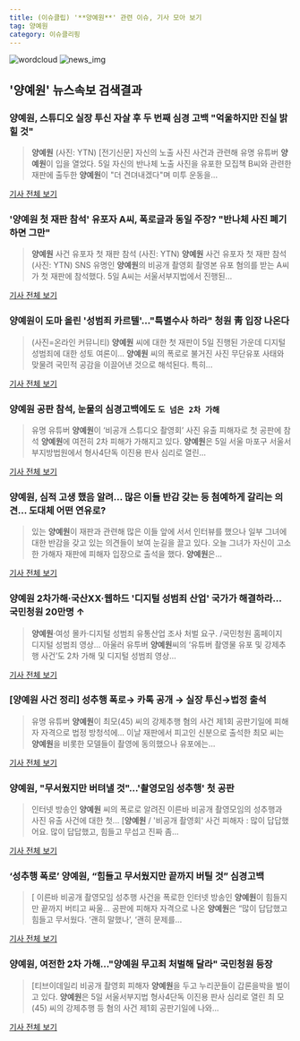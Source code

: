 ```yaml
---
title: (이슈클립) '**양예원**' 관련 이슈, 기사 모아 보기
tag: 양예원
category: 이슈클리핑
---
```

![wordcloud](https://s3.ap-northeast-2.amazonaws.com/lyrics101-wordcloud/2018-09-05-1536144956.png)
![news_img](https://user-images.githubusercontent.com/42597476/44507050-1206f400-a6e4-11e8-8d98-7ffbfebb353f.png)
## **'**양예원**'** 뉴스속보 검색결과
### **양예원**, 스튜디오 실장 투신 자살 후 두 번째 심경 고백 "억울하지만 진실 밝힐 것"

>**양예원** (사진: YTN) [전기신문] 자신의 노출 사진 사건과 관련해 유명 유튜버 **양예원**이 입을 열었다. 5일 자신의 반나체 노출 사진을 유포한 모집책 B씨와 관련한 재판에 출두한 **양예원**이 "더 견뎌내겠다"며 미투 운동을...

<a href="http://www.electimes.com/article.php?aid=1536129002164279084" target="_blank">기사 전체 보기</a>

### '**양예원** 첫 재판 참석' 유포자 A씨, 폭로글과 동일 주장? "반나체 사진 폐기하면 그만"

>**양예원** 사건 유포자 첫 재판 참석 (사진: YTN) **양예원** 사건 유포자 첫 재판 참석 (사진: YTN) SNS 유명인 **양예원**의 비공개 촬영회 촬영본 유포 혐의를 받는 A씨가 첫 재판에 참석했다. 5일 A씨는 서울서부지법에서 진행된...

<a href="http://www.dtnews24.com/news/articleView.html?idxno=524581" target="_blank">기사 전체 보기</a>

### **양예원**이 도마 올린 '성범죄 카르텔'…"특별수사 하라" 청원 靑 입장 나온다

>(사진=온라인 커뮤니티) **양예원** 씨에 대한 첫 재판이 5일 진행된 가운데 디지털성범죄에 대한 성토 여론이... **양예원** 씨의 폭로로 불거진 사진 무단유포 사태와 맞물려 국민적 공감을 이끌어낸 것으로 해석된다. 특히...

<a href="http://www.betanews.net:8080/article/904443.html" target="_blank">기사 전체 보기</a>

### **양예원** 공판 참석, 눈물의 심경고백에도 `도 넘은 2차 가해`

>유명 유튜버 **양예원**이 ‘비공개 스튜디오 촬영회’ 사진 유출 피해자로 첫 공판에 참석 **양예원**에 여전히 2차 피해가 가해지고 있다. **양예원**은 5일 서울 마포구 서울서부지방법원에서 형사4단독 이진용 판사 심리로 열린...

<a href="http://star.mk.co.kr/new/view.php?mc=ST&year=2018&no=560373" target="_blank">기사 전체 보기</a>

### **양예원**, 심적 고생 했음 알려... 많은 이들 반감 갖는 등 첨예하게 갈리는 의견... 도대체 어떤 연유로?

>있는 **양예원**이 재판과 관련해 많은 이들 앞에 서서 인터뷰를 했으나 일부 그녀에 대한 반감을 갖고 있는 의견들이 보여 눈길을 끌고 있다. 오늘 그녀가 자신이 고소한 가해자 재판에 피해자 입장으로 출석을 했다. **양예원**은...

<a href="http://www.ksilbo.co.kr/news/articleView.html?idxno=658012" target="_blank">기사 전체 보기</a>

### **양예원** 2차가해·국산XX·웹하드 '디지털 성범죄 산업' 국가가 해결하라… 국민청원 20만명 ↑

>**양예원**·여성 몰카·디지털 성범죄 유통산업 조사 처벌 요구. /국민청원 홈페이지  디지털 성범죄 영상... 아울러 유투버 **양예원**씨의 ‘유튜버 촬영물 유포 및 강제추행 사건’도 2차 가해 및 디지털 성범죄 영상...

<a href="http://www.kyeongin.com/main/view.php?key=20180905001923525" target="_blank">기사 전체 보기</a>

### [**양예원** 사건 정리] 성추행 폭로→ 카톡 공개 → 실장 투신→법정 출석

>유명 유튜버 **양예원**이 최모(45) 씨의 강제추행 혐의 사건 제1회 공판기일에 피해자 자격으로 법정 방청석에... 이날 재판에서 피고인 신분으로 출석한 최모 씨는 **양예원**을 비롯한 모델들이 촬영에 동의했으나 유포에는...

<a href="http://www.kookje.co.kr/news2011/asp/newsbody.asp?code=0300&key=20180905.99099001791" target="_blank">기사 전체 보기</a>

### **양예원**, "무서웠지만 버텨낼 것"...'촬영모임 성추행' 첫 공판

>인터넷 방송인 **양예원** 씨의 폭로로 알려진 이른바 비공개 촬영모임의 성추행과 사진 유출 사건에 대한 첫... [**양예원** / '비공개 촬영회' 사건 피해자 : 많이 답답했어요. 많이 답답했고, 힘들고 무섭고 진짜 좀...

<a href="http://www.ytn.co.kr/_ln/0103_201809051927196778" target="_blank">기사 전체 보기</a>

### ‘성추행 폭로’ **양예원**, “힘들고 무서웠지만 끝까지 버틸 것” 심경고백

>[ 이른바 비공개 촬영모임 성추행 사건을 폭로한 인터넷 방송인 **양예원**이 힘들지만 끝까지 버티고 싸울... 공판에 피해자 자격으로 나온 **양예원**은 “많이 답답했고 힘들고 무서웠다. ‘괜히 말했나’, ‘괜히 문제를...

<a href="http://www.mydaily.co.kr/new_yk/html/read.php?newsid=201809051209805494&ext=na" target="_blank">기사 전체 보기</a>

### **양예원**, 여전한 2차 가해…"**양예원** 무고죄 처벌해 달라" 국민청원 등장

>[티브이데일리 비공개 촬영회 피해자 **양예원**을 두고 누리꾼들이 갑론을박을 벌이고 있다. **양예원**은 5일 서울서부지법 형사4단독 이진용 판사 심리로 열린 최 모(45) 씨의 강제추행 등 혐의 사건 제1회 공판기일에 나와...

<a href="http://tvdaily.asiae.co.kr/read.php3?aid=15361212601392057016" target="_blank">기사 전체 보기</a>


